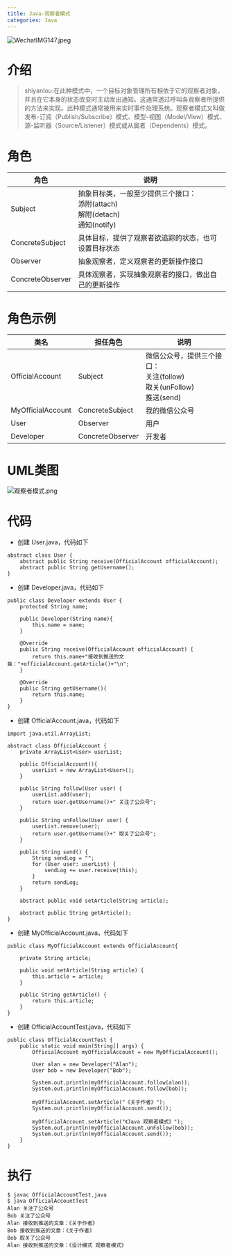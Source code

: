 ```yaml
---
title: Java-观察者模式
categories: Java
---
```

![WechatIMG147.jpeg](https://upload-images.jianshu.io/upload_images/15325592-575e99fc5121aa64.jpeg?imageMogr2/auto-orient/strip%7CimageView2/2/w/1240)
<!-- more -->

#  介绍
> shiyanlou:在此种模式中，一个目标对象管理所有相依于它的观察者对象，并且在它本身的状态改变时主动发出通知。这通常透过呼叫各观察者所提供的方法来实现。此种模式通常被用来实时事件处理系统。观察者模式又叫做发布-订阅（Publish/Subscribe）模式、模型-视图（Model/View）模式、源-监听器（Source/Listener）模式或从属者（Dependents）模式。


#  角色 

|角色|    说明|
| ------------ | ------------ |
|Subject|抽象目标类，一般至少提供三个接口：<br/>添附(attach)<br/>解附(detach)<br/>通知(notify)|
|ConcreteSubject|具体目标，提供了观察者欲追踪的状态，也可设置目标状态|
|Observer| 抽象观察者，定义观察者的更新操作接口|
|ConcreteObserver|具体观察者，实现抽象观察者的接口，做出自己的更新操作|

#  角色示例

|类名 |担任角色|  说明|
| ------------ | ------------ |------------ |
|OfficialAccount|Subject|微信公众号，提供三个接口：<br/>关注(follow)<br/>取关(unFollow)<br/>推送(send)|
|MyOfficialAccount|ConcreteSubject|我的微信公众号|
|User|Observer|用户|
|Developer|ConcreteObserver|开发者|

#  UML类图


![观察者模式.png](https://upload-images.jianshu.io/upload_images/15325592-ade1f0ddf5817046.png?imageMogr2/auto-orient/strip%7CimageView2/2/w/1240)
<!-- more -->



#  代码

- 创建 User.java，代码如下

```
abstract class User {
    abstract public String receive(OfficialAccount officialAccount);
    abstract public String getUsername();
}
```

- 创建 Developer.java，代码如下

```
public class Developer extends User {
    protected String name;

    public Developer(String name){
        this.name = name;
    }

    @Override
    public String receive(OfficialAccount officialAccount) {
        return this.name+"接收到推送的文章："+officialAccount.getArticle()+"\n";
    }

    @Override
    public String getUsername(){
        return this.name;
    }
}
```

- 创建 OfficialAccount.java，代码如下

```
import java.util.ArrayList;

abstract class OfficialAccount {
    private ArrayList<User> userList;

    public OfficialAccount(){
        userList = new ArrayList<User>();
    }
    
    public String follow(User user) {
        userList.add(user);
        return user.getUsername()+" 关注了公众号";
    }

    public String unFollow(User user) {
        userList.remove(user);
        return user.getUsername()+" 取关了公众号";
    }

    public String send() {
        String sendLog = "";
        for (User user: userList) {
            sendLog += user.receive(this);
        }
        return sendLog;
    }

    abstract public void setArticle(String article);

    abstract public String getArticle();
}
```

- 创建 MyOfficialAccount.java，代码如下

```
public class MyOfficialAccount extends OfficialAccount{

    private String article;

    public void setArticle(String article) {
        this.article = article;
    }

    public String getArticle() {
        return this.article;
    }
}
```

- 创建 OfficialAccountTest.java，代码如下

```
public class OfficialAccountTest {
    public static void main(String[] args) {
        OfficialAccount myOfficialAccount = new MyOfficialAccount();

        User alan = new Developer("Alan");
        User bob = new Developer("Bob");
        
        System.out.println(myOfficialAccount.follow(alan));
        System.out.println(myOfficialAccount.follow(bob));

        myOfficialAccount.setArticle("《关于作者》");
        System.out.println(myOfficialAccount.send());
        
        myOfficialAccount.setArticle("《Java 观察者模式》");
        System.out.println(myOfficialAccount.unFollow(bob));
        System.out.println(myOfficialAccount.send());
    }
}
```

#  执行

```
$ javac OfficialAccountTest.java
$ java OfficialAccountTest
Alan 关注了公众号
Bob 关注了公众号
Alan 接收到推送的文章：《关于作者》
Bob 接收到推送的文章：《关于作者》
Bob 取关了公众号
Alan 接收到推送的文章：《设计模式 观察者模式》
```
